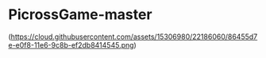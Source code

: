 # PicrossGame-master

(https://cloud.githubusercontent.com/assets/15306980/22186060/86455d7e-e0f8-11e6-9c8b-ef2db8414545.png)

